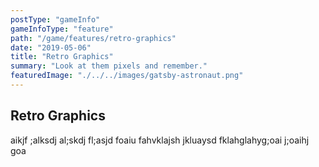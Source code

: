 ```yaml
---
postType: "gameInfo"
gameInfoType: "feature"
path: "/game/features/retro-graphics"
date: "2019-05-06"
title: "Retro Graphics"
summary: "Look at them pixels and remember."
featuredImage: "./../../images/gatsby-astronaut.png"
---
```


## Retro Graphics

aikjf ;alksdj al;skdj fl;asjd foaiu fahvklajsh jkluaysd fklahglahyg;oai j;oaihj goa
